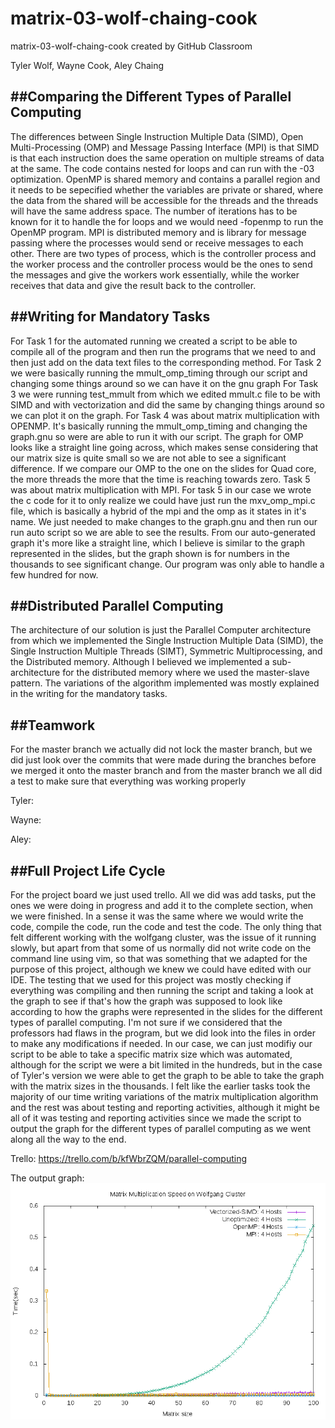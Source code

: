 # matrix-03-wolf-chaing-cook
matrix-03-wolf-chaing-cook created by GitHub Classroom

Tyler Wolf, Wayne Cook, Aley Chaing

##Comparing the Different Types of Parallel Computing
---
The differences between Single Instruction Multiple Data (SIMD), Open Multi-Processing (OMP) and Message Passing Interface (MPI) is 
that SIMD is that each instruction does the same operation on multiple streams of data at the same. The code contains nested for 
loops and can run with the -03 optimization. OpenMP is shared memory and contains a parallel region and it needs to be sepecified 
whether the variables are private or shared, where the data from the shared will be accessible for the threads and the threads will 
have the same address space. The number of iterations has to be known for it to handle the for loops and we would need -fopenmp to 
run the OpenMP program. MPI is distributed memory and is library for message passing where the processes would send or receive 
messages to each other. There are two types of process, which is the controller process and the worker process and the controller 
process would be the ones to send the messages and give the workers work essentially, while the worker receives that data and give 
the result back to the controller.

##Writing for Mandatory Tasks
---
For Task 1 for the automated running we created a script to be able to compile all of the program and then run the programs that we need to and then just add on the data text files to the corresponding method.
For Task 2 we were basically running the mmult_omp_timing through our script and changing some things around so we can have it on the gnu graph
For Task 3  we were running test_mmult from which we edited mmult.c file to be with SIMD and with vectorization and did the same by changing things around so we can plot it on the graph.
For Task 4 was about matrix multiplication with OPENMP. It's basically running the mmult_omp_timing and changing the graph.gnu so were are able to run it with our script. The graph for OMP looks like a straight line going across, which makes sense considering that our matrix size is quite small so we are not able to see a significant difference. If we compare our OMP to the one on the slides for Quad core, the more threads the more that the time is reaching towards zero.
Task 5 was about matrix multiplication with MPI. For task 5 in our case we wrote the c code for it to only realize we could have just run the mxv_omp_mpi.c file, which is basically a hybrid of the mpi and the omp as it states in it's name. We just needed to make changes to the graph.gnu and then run our run auto script so we are able to see the results. From our auto-generated graph it's more like a straight line, which I believe is similar to the graph represented in the slides, but the graph shown is for numbers in the thousands to see significant change. Our program was only able to handle a few hundred for now.

##Distributed Parallel Computing
---
The architecture of our solution is just the Parallel Computer architecture from which we implemented the Single Instruction Multiple Data (SIMD), the Single Instruction Multiple Threads (SIMT), Symmetric Multiprocessing, and the Distributed memory. Although I believed we implemented a sub-architecture for the distributed memory where we used the master-slave pattern.
The variations of the algorithm implemented was mostly explained in the writing for the mandatory tasks.

##Teamwork
---
For the master branch we actually did not lock the master branch, but we did just look over the commits that were made during the branches before we merged it onto the master branch and from the master branch we all did a test to make sure that everything was working properly

Tyler:

Wayne:

Aley: 


##Full Project Life Cycle
---
For the project board we just used trello. All we did was add tasks, put the ones we were doing in progress and add it to the complete section, when we were finished. 
In a sense it was the same where we would write the code, compile the code, run the code and test the code. The only thing that felt different working with the wolfgang cluster, was the issue of it running slowly, but apart from that some of us  normally did not write code on the command line using vim, so that was something that we adapted for the purpose of this project, although we knew we could have edited with our IDE.
The testing that we used for this project was mostly checking if everything was compiling and then running the script and taking a look at the graph to see if that's how the graph was supposed to look like according to how the graphs were represented in the slides for the different types of parallel computing. I'm not sure if we considered that the professors had flaws in the program, but we did look into the files in order to make any modifications if needed.
In our case, we can just modifiy our script to be able to take a specific matrix size which was automated, although for the script we were a bit limited in the hundreds, but in the case of Tyler's version we were able to get the graph to be able to take the graph with the matrix sizes in the thousands.
I felt like the earlier tasks took the majority of our time writing variations of the matrix multiplication algorithm and the rest was about testing and reporting activities, although it might be all of it was testing and reporting activities since we made the script to output the graph for the different types of parallel computing as we went along all the way to the end.


Trello: https://trello.com/b/kfWbrZQM/parallel-computing

The output graph:
![alt text](https://github.com/3296Fall2020/matrix-03-wolf-chaing-cook/blob/master/out.png?raw=true)
